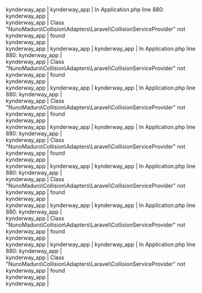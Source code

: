kynderway_app  | 
kynderway_app  | In Application.php line 880:
kynderway_app  |                                                                                
kynderway_app  |   Class "NunoMaduro\Collision\Adapters\Laravel\CollisionServiceProvider" not   
kynderway_app  |   found                                                                        
kynderway_app  |                                                                                
kynderway_app  | 
kynderway_app  | 
kynderway_app  | In Application.php line 880:
kynderway_app  |                                                                                
kynderway_app  |   Class "NunoMaduro\Collision\Adapters\Laravel\CollisionServiceProvider" not   
kynderway_app  |   found                                                                        
kynderway_app  |                                                                                
kynderway_app  | 
kynderway_app  | 
kynderway_app  | In Application.php line 880:
kynderway_app  |                                                                                
kynderway_app  |   Class "NunoMaduro\Collision\Adapters\Laravel\CollisionServiceProvider" not   
kynderway_app  |   found                                                                        
kynderway_app  |                                                                                
kynderway_app  | 
kynderway_app  | 
kynderway_app  | In Application.php line 880:
kynderway_app  |                                                                                
kynderway_app  |   Class "NunoMaduro\Collision\Adapters\Laravel\CollisionServiceProvider" not   
kynderway_app  |   found                                                                        
kynderway_app  |                                                                                
kynderway_app  | 
kynderway_app  | 
kynderway_app  | In Application.php line 880:
kynderway_app  |                                                                                
kynderway_app  |   Class "NunoMaduro\Collision\Adapters\Laravel\CollisionServiceProvider" not   
kynderway_app  |   found                                                                        
kynderway_app  |                                                                                
kynderway_app  | 
kynderway_app  | 
kynderway_app  | In Application.php line 880:
kynderway_app  |                                                                                
kynderway_app  |   Class "NunoMaduro\Collision\Adapters\Laravel\CollisionServiceProvider" not   
kynderway_app  |   found                                                                        
kynderway_app  |                                                                                
kynderway_app  | 
kynderway_app  | 
kynderway_app  | In Application.php line 880:
kynderway_app  |                                                                                
kynderway_app  |   Class "NunoMaduro\Collision\Adapters\Laravel\CollisionServiceProvider" not   
kynderway_app  |   found                                                                        
kynderway_app  |                                                                                
kynderway_app  | 
